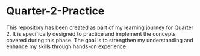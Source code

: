 # Quarter-2-Practice
This repository has been created as part of my learning journey for Quarter 2. It is specifically designed to practice and implement the concepts covered during this phase. The goal is to strengthen my understanding and enhance my skills through hands-on experience.
